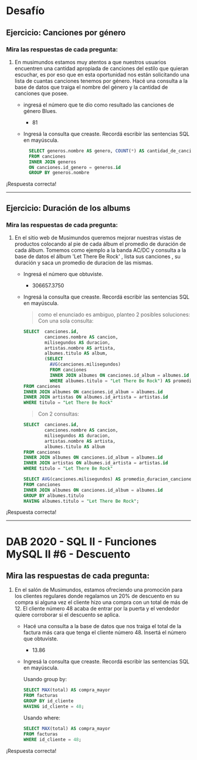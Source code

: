 # Desafío

## Ejercicio: Canciones por género

### Mira las respuestas de cada pregunta:


1. En musimundos estamos muy atentos a que nuestros usuarios encuentren una cantidad apropiada de canciones del estilo que quieran escuchar, es por eso que en esta oportunidad nos están solicitando una lista de cuantas canciones tenemos por género. Hacé una consulta a la base de datos que traiga el nombre del género y la cantidad de canciones que posee.

    - ingresá el número que te dio como resultado las canciones de género Blues.

        - 81

   - Ingresá la consulta que creaste. Recordá escribir las sentencias SQL en mayúscula.

        ``` sql
          SELECT generos.nombre AS genero, COUNT(*) AS cantidad_de_canciones
          FROM canciones
          INNER JOIN generos 
          ON canciones.id_genero = generos.id
          GROUP BY generos.nombre
        ```

¡Respuesta correcta!

---

## Ejercicio: Duración de los albums

### Mira las respuestas de cada pregunta:

1. En el sitio web de Musimundos queremos mejorar nuestras vistas de productos colocando al pie de cada álbum el promedio de duración de cada álbum. Tomemos como ejemplo a la banda AC/DC y consulta a la base de datos el álbum 'Let There Be Rock' , lista sus canciones , su duración y saca un promedio de duracion de las mismas. 

   - Ingresá el número que obtuviste.

       - 306657.3750

   - Ingresá la consulta que creaste. Recordá escribir las sentencias SQL en mayúscula.

        >como el enunciado es ambiguo, planteo 2 posibles soluciones: Con una sola consulta:

        ``` sql
        SELECT 	canciones.id, 
                canciones.nombre AS cancion, 
                milisegundos AS duracion, 
                artistas.nombre AS artista, 
                albumes.titulo AS album, 
                (SELECT 
                  AVG(canciones.milisegundos) 
                  FROM canciones 
                  INNER JOIN albumes ON canciones.id_album = albumes.id
                  WHERE albumes.titulo = "Let There Be Rock") AS promedio_duracion_canciones
        FROM canciones
        INNER JOIN albumes ON canciones.id_album = albumes.id
        INNER JOIN artistas ON albumes.id_artista = artistas.id
        WHERE titulo = "Let There Be Rock"
        ```

      > Con 2 consultas:

        ``` sql
        SELECT 	canciones.id, 
                canciones.nombre AS cancion, 
                milisegundos AS duracion, 
                artistas.nombre AS artista, 
                albumes.titulo AS album
        FROM canciones
        INNER JOIN albumes ON canciones.id_album = albumes.id
        INNER JOIN artistas ON albumes.id_artista = artistas.id
        WHERE titulo = "Let There Be Rock"
        ```

        ``` sql
        SELECT AVG(canciones.milisegundos) AS promedio_duracion_canciones
        FROM canciones
        INNER JOIN albumes ON canciones.id_album = albumes.id
        GROUP BY albumes.titulo
        HAVING albumes.titulo = "Let There Be Rock";
        ```


¡Respuesta correcta!

---

# DAB 2020 - SQL II - Funciones MySQL II #6 - Descuento

## Mira las respuestas de cada pregunta:

1. En el salón de Musimundos, estamos ofreciendo una promoción para los clientes regulares donde regalamos un 20% de descuento en su compra si alguna vez el cliente hizo una compra con un total de más de 12. El cliente número 48 acaba de entrar por la puerta y el vendedor quiere corroborar si el descuento se aplica.

   - Hacé una consulta a la base de datos que nos traiga el total de la factura más cara que tenga el cliente número 48. Insertá el número que obtuviste.

       - 13.86

   - Ingresá la consulta que creaste. Recordá escribir las sentencias SQL en mayúscula.

        Usando group by:

        ``` sql
        SELECT MAX(total) AS compra_mayor
        FROM facturas
        GROUP BY id_cliente
        HAVING id_cliente = 48;
        ```

        Usando where:

        ``` sql
        SELECT MAX(total) AS compra_mayor
        FROM facturas
        WHERE id_cliente = 48;
        ```

¡Respuesta correcta!